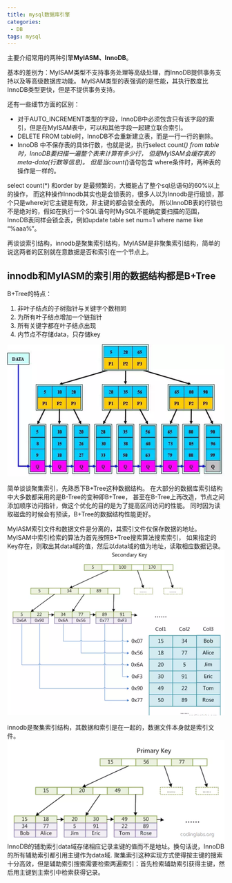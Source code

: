 ```yaml
---
title: mysql数据库引擎
categories:
 - DB
tags: mysql
---
```


主要介绍常用的两种引擎**MyIASM、InnoDB**。

基本的差别为：MyISAM类型不支持事务处理等高级处理，而InnoDB提供事务支持以及等高级数据库功能。
MyISAM类型的表强调的是性能，其执行数度比InnoDB类型更快，但是不提供事务支持。

还有一些细节方面的区别：
* 对于AUTO_INCREMENT类型的字段，InnoDB中必须包含只有该字段的索引，但是在MyISAM表中，可以和其他字段一起建立联合索引。
* DELETE FROM table时，InnoDB不会重新建立表，而是一行一行的删除。
* InnoDB 中不保存表的具体行数，也就是说，执行select count(*) from table时，InnoDB要扫描一遍整个表来计算有多少行，
但是MyISAM会缓存表的meta-data(行数等信息)。
但是当count(*)语句包含 where条件时，两种表的操作是一样的。

select count(*) 和order by 是最频繁的，大概能占了整个sql总语句的60%以上的操作，
而这种操作Innodb其实也是会锁表的，很多人以为Innodb是行级锁，那个只是where对它主键是有效，非主键的都会锁全表的。
所以InnoDB表的行锁也不是绝对的，假如在执行一个SQL语句时MySQL不能确定要扫描的范围，
InnoDB表同样会锁全表，例如update table set num=1 where name like “%aaa%”。

再谈谈索引结构，innodb是聚集索引结构，MyIASM是非聚集索引结构，简单的说这两者的区别就在意数据是否和索引在一个节点上。

## innodb和MyIASM的索引用的数据结构都是B+Tree
B+Tree的特点：
1. 非叶子结点的子树指针与关键字个数相同
2. 为所有叶子结点增加一个链指针
3. 所有关键字都在叶子结点出现
4. 内节点不存储data，只存储key

![myisam_primary_key](https://raw.githubusercontent.com/xuguangwu/xuguangwu.github.io/master/img/in-post/algorithms/B%2BTree.png)


简单谈谈聚集索引，先熟悉下B+Tree这种数据结构。
在大部分的数据库索引结构中大多数都采用的是B-Tree的变种即B+Tree，
甚至在B-Tree上再改造，节点之间添加顺序访问指针，做这个优化的目的是为了提高区间访问的性能。
同时因为读取磁盘的时候会有预读，B+Tree的数据结构性能更好。

MyIASM索引文件和数据文件是分离的，其索引文件仅保存数据的地址。
MyISAM中索引检索的算法为首先按照B+Tree搜索算法搜索索引，
如果指定的Key存在，则取出其data域的值，然后以data域的值为地址，读取相应数据记录。
![myisam_b+tree](https://github.com/xuguangwu/xuguangwu.github.io/blob/master/img/in-post/algorithms/MyIASMBTree.png?raw=true)

innodb是聚集索引结构，其数据和索引是在一起的，数据文件本身就是索引文件。
![innodb-b+tree](https://github.com/xuguangwu/xuguangwu.github.io/blob/master/img/in-post/algorithms/InnoDBBTree.png?raw=true)
InnoDB的辅助索引data域存储相应记录主键的值而不是地址。换句话说，InnoDB的所有辅助索引都引用主键作为data域.
聚集索引这种实现方式使得按主键的搜索十分高效，但是辅助索引搜索需要检索两遍索引：首先检索辅助索引获得主键，然后用主键到主索引中检索获得记录。





